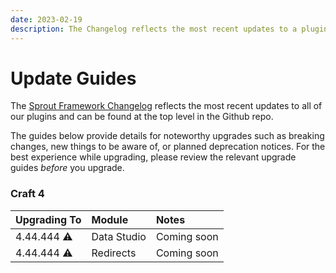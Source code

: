 ```yaml
---
date: 2023-02-19
description: The Changelog reflects the most recent updates to a plugin and can be found at the top level in the Github repo for each plugin.
---
```


# Update Guides

The [Sprout Framework Changelog](https://github.com/barrelstrength/craft-sprout#changelog) reflects the most recent updates to all of our plugins and can be found at the top level in the Github repo.

The guides below provide details for noteworthy upgrades such as breaking changes, new things to be aware of, or planned deprecation notices. For the best experience while upgrading, please review the relevant upgrade guides _before_ you upgrade.

### Craft 4

| Upgrading&nbsp;To              | Module      | Notes                                    | 
|:-------------------------------|:------------|:-----------------------------------------|
| 4.44.444 ⚠️   | Data Studio | Coming soon                              |
| 4.44.444 ⚠️   | Redirects   | Coming soon                              |

[//]: # (| [4.44.444][#Upgradev444DS] ⚠️  | Data Studio | Added Craft 4 Support. **Major update!** |)

[//]: # (| [4.44.444][#Upgradev444] ⚠️    | All Plugins | Added Craft 4 Support. **Major update!** |)

[//]: # (#### Avoid incremental updates to older versions of Craft and Sprout)

[//]: # ()

[//]: # (::: warning THERE IS A BETTER WAY)

[//]: # (Sprout `4.44.444` added Craft 4 support, introduced a new plugin architecture, and solved several migration issues that had arisen in the older architecture. Before upgrading to Craft 4 and Sprout `4.44.444`, upgrade your site to the latest version of Craft 3.x and the most recent Sprout releases on Craft 3 all in one go.)

[//]: # ()

[//]: # (We recommend avoiding incremental upgrades &#40;e.g. from `3.2` to `3.3` to `3.4`, etc.&#41; as Craft 3 and Sprout did not play nicely together between Craft `3.2` and `3.7` and many of those issues are resolved if you can upgrade to the most recent version of Sprout on the latest version of Craft 3 with a single migration.)

[//]: # (:::)

[//]: # ()

[//]: # (To upgrade Craft and Sprout to a version earlier than Craft `3.7.x` and Sprout `4.40.x`, please review the [Installing &amp; Updating][#v3Docs] section in the Sprout v3 documentation for the specific plugins you are updating.)

[#v3Docs]: https://sprout.barrelstrengthdesign.com/docs/v3/

[//]: # (ALL UPGRADE GUIDE LINKS BELOW)

[#Upgradev444DS]: ../updates/4.44.444-data-studio.md

[#Upgradev444]: ../updates/4.44.444-all.md
